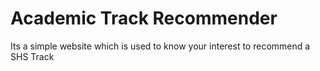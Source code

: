# Academic Track Recommender
Its a simple website which is used to know your interest to recommend a SHS Track 
